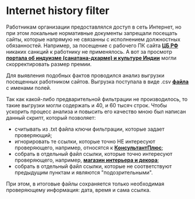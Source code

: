 # Internet history filter

Работникам организации предоставлялся доступ в сеть Интернет, но при этом локальные нормативные документы запрещали посещать сайты, которые напрямую не связанны с исполнением должностных обязанностей.
Например, за посещение с рабочего ПК сайта [**ЦБ РФ**][1] никаких санкций к работнику не применялось. А вот за просмотр [**портала об индуизме (санатана-дхарме) и культуре Индии**][2] могли скорректировать размер премии.

Для выявления подобных фактов проводился анализ выгрузки посещенных работником сайтов. Выгрузка поступала в виде .csv [**файла**][3] с именами полей.  

Так как какой-либо предварительной фильтрации не производилось, то такие выгрузки могли содержать и 40, и 60 тысяч строк. Чтобы ускорить процесс анализа и повысить его качество мною был написан данный скрипт, который позволяет:
- считывать из .txt файла ключи фильтрации, которые задает проверяющий;
- игнорировать те ссылки, которые точно НЕ интересуют проверяющего, например, относятся к [**КонсультантПлюс**][4];
- собрать в отдельный файл ссылки, которые точно интересуют проверяющего, например, [**магазин интерьера и декора**][5];
- собрать в отдельный файл ссылки, которые не соответствуют предыдущим пунктам и являются "подозрительными".

При этом, в итоговые файлы сохраняется только необходимая проверяющему информация: дата, время и сама ссылка.

[1]: https://www.cbr.ru/
[2]: https://satyam-shivam-sundaram.org/
[3]: https://github.com/Andrei-Gu/internet_history_filter/blob/main/imxxxxxxxx_02.csv
[4]: https://www.consultant.ru/
[5]: https://idcollection.ru/catalogue/elementy-dekora/
